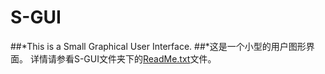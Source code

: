 # S-GUI
##*This is a Small Graphical User Interface.
##*这是一个小型的用户图形界面。
详情请参看S-GUI文件夹下的[ReadMe.txt](https://github.com/Le-Seul/S-GUI/blob/master/S-GUI/ReadMe.txt)文件。
